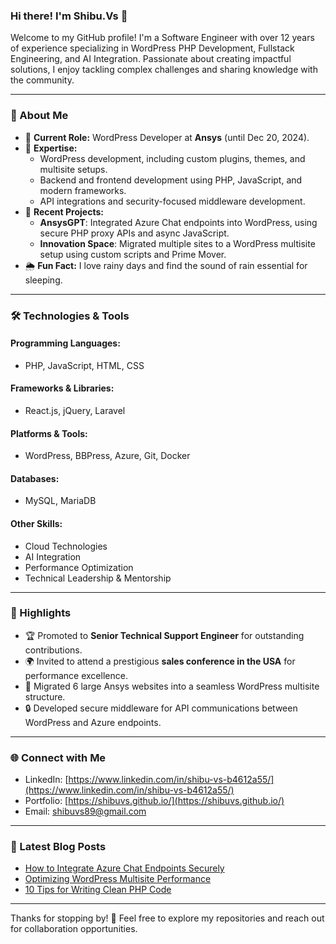 ### Hi there! I'm Shibu.Vs 👋

Welcome to my GitHub profile! I'm a Software Engineer with over 12 years of experience specializing in WordPress PHP Development, Fullstack Engineering, and AI Integration. Passionate about creating impactful solutions, I enjoy tackling complex challenges and sharing knowledge with the community.

---

### 🚀 About Me

- 💼 **Current Role:** WordPress Developer at **Ansys** (until Dec 20, 2024).
- 🌟 **Expertise:** 
  - WordPress development, including custom plugins, themes, and multisite setups.
  - Backend and frontend development using PHP, JavaScript, and modern frameworks.
  - API integrations and security-focused middleware development.
- 🔗 **Recent Projects:**
  - **AnsysGPT**: Integrated Azure Chat endpoints into WordPress, using secure PHP proxy APIs and async JavaScript.
  - **Innovation Space**: Migrated multiple sites to a WordPress multisite setup using custom scripts and Prime Mover.
- 🌦 **Fun Fact:** I love rainy days and find the sound of rain essential for sleeping.

---

### 🛠️ Technologies & Tools

#### Programming Languages:
- PHP, JavaScript, HTML, CSS

#### Frameworks & Libraries:
- React.js, jQuery, Laravel

#### Platforms & Tools:
- WordPress, BBPress, Azure, Git, Docker

#### Databases:
- MySQL, MariaDB

#### Other Skills:
- Cloud Technologies
- AI Integration
- Performance Optimization
- Technical Leadership & Mentorship

---

### 🌟 Highlights

- 🏆 Promoted to **Senior Technical Support Engineer** for outstanding contributions.
- 🌍 Invited to attend a prestigious **sales conference in the USA** for performance excellence.
- 📜 Migrated 6 large Ansys websites into a seamless WordPress multisite structure.
- 🔒 Developed secure middleware for API communications between WordPress and Azure endpoints.

---

### 🌐 Connect with Me

- LinkedIn: [https://www.linkedin.com/in/shibu-vs-b4612a55/](https://www.linkedin.com/in/shibu-vs-b4612a55/)
- Portfolio: [https://shibuvs.github.io/](https://shibuvs.github.io/)
- Email: [shibuvs89@gmail.com](mailto:your.shibuvs89@gmail.com)

---


### 📝 Latest Blog Posts

- [How to Integrate Azure Chat Endpoints Securely](#)
- [Optimizing WordPress Multisite Performance](#)
- [10 Tips for Writing Clean PHP Code](#)

---

Thanks for stopping by! 🌟 Feel free to explore my repositories and reach out for collaboration opportunities.
